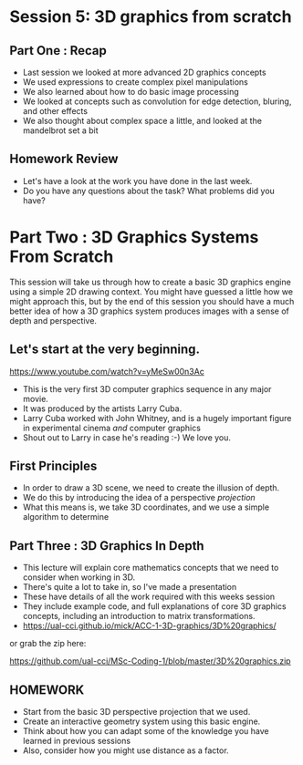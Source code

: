 # Session 5: 3D graphics from scratch

## Part One : Recap
 - Last session we looked at more advanced 2D graphics concepts
 - We used expressions to create complex pixel manipulations
 - We also learned about how to do basic image processing
 - We looked at concepts such as convolution for edge detection, bluring, and other effects
 - We also thought about complex space a little, and looked at the mandelbrot set a bit

## Homework Review
 - Let's have a look at the work you have done in the last week. 
 - Do you have any questions about the task? What problems did you have?

# Part Two : 3D Graphics Systems From Scratch

This session will take us through how to create a basic 3D graphics engine using a simple 2D drawing context. You might have guessed a little how we might approach this, but by the end of this session you should have a much better idea of how a 3D graphics system produces images with a sense of depth and perspective.  

## Let's start at the very beginning.

https://www.youtube.com/watch?v=yMeSw00n3Ac

- This is the very first 3D computer graphics sequence in any major movie.
- It was produced by the artists Larry Cuba. 
- Larry Cuba worked with John Whitney, and is a hugely important figure in experimental cinema *and* computer graphics
- Shout out to Larry in case he's reading :-) We love you.

## First Principles
- In order to draw a 3D scene, we need to create the illusion of depth.
- We do this by introducing the idea of a perspective *projection*
- What this means is, we take 3D coordinates, and we use a simple algorithm to determine 

## Part Three : 3D Graphics In Depth

- This lecture will explain core mathematics concepts that we need to consider when working in 3D.
- There's quite a lot to take in, so I've made a presentation
- These have details of all the work required with this weeks session
- They include example code, and full explanations of core 3D graphics concepts, including an introduction to matrix transformations.
- https://ual-cci.github.io/mick/ACC-1-3D-graphics/3D%20graphics/

 or grab the zip here:

https://github.com/ual-cci/MSc-Coding-1/blob/master/3D%20graphics.zip 
  
## HOMEWORK
 - Start from the basic 3D perspective projection that we used.
 - Create an interactive geometry system using this basic engine.
 - Think about how you can adapt some of the knowledge you have learned in previous sessions
 - Also, consider how you might use distance as a factor.
 
